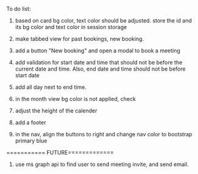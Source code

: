 To do list:
1. based on card bg color, text color should be adjusted. store the id and its bg color and text color in session storage
2. make tabbed view for past bookings, new booking. 

3. add a button "New booking" and open a modal to book a meeting
4. add validation for start date and time that should not be before the current date and time. Also, end date and time      should not be before start date

6. add all day next to end time.
7. in the month view bg color is not applied, check
8. adjust the height of the calender
9. add a footer
10. in the nav, align the buttons to right and change nav color to bootstrap primary blue



=========== FUTURE=============
1. use ms graph api to find user to send meeting invite, and send email.
